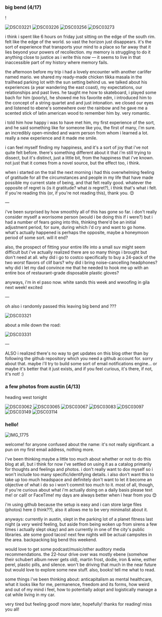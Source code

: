 ### big bend (4/17)

!

![DSC03221](https://user-images.githubusercontent.com/103443757/163724439-d32f736b-b192-462b-9bf0-676f429fef0e.jpg)
![DSC03226](https://user-images.githubusercontent.com/103443757/163724444-d4499982-b878-4441-8c92-1068c09aaf12.jpg)
![DSC03256](https://user-images.githubusercontent.com/103443757/163724445-0d0dc1d7-37b8-43ba-9dfd-385b6b8671ae.jpg)
![DSC03273](https://user-images.githubusercontent.com/103443757/163724446-cce9b49b-ac02-4d17-840f-5d6e2fe2c8d5.jpg)

i think i spent like 6 hours on friday just sitting on the edge of the south rim. felt like the edge of the world. so vast the horizon just disappears. it's the sort of experience that transports your mind to a place so far away that it lies beyond your powers of recollection. my memory is struggling to do it anything close to justice as i write this now &mdash; it seems to live in that inaccessible part of my history where memory fails.

the afternoon before my trip i had a lovely encounter with another carlifer named mario. we shared my ready-made chicken tikka masala in the trailhead parking lot with the sun setting behind us. we talked about his experiences (a year wandering the east coast), my expectations, our relationships and past lives.  he taught me how to skateboard, i played some bach for him (poorly), he showed me his favorite edm, i introduced him to the concept of a string quartet and and just intonation. we closed our eyes and listened to ebene's somewhere over the rainbow and he gave me a scented stick of latin american wood to remember him by. very romantic.

i told him how happy i was to have met him, my first experience of the sort, and he said something like for someone like you, the first of many, i'm sure. an incredibly open-minded and warm person from whom i learned a lot. really a new experience and it made me smile.

i can feel myself finding my happiness, and it's a sort of joy that i've not quite felt before. there's something different about it that i'm still trying to dissect, but it's distinct, just a little bit, from the happiness that i've known. not just that it comes from a novel source, but the effect too, i think.

when i started on the trail the next morning i had this overwhelming feeling of gratitude for all the circumstances and people in my life that have made possible my current state of being, and that felt really good. whatever the opposite of regret is (is it gratitude? what _is_ regret?), i think that's what i felt. if you're reading this (or, if you're not reading this), thank you. 😊 

&mdash;

i've been surprised by how smoothly all of this has gone so far. i don't really consider myself a worrisome person (would i be doing this if i were?) but i had a number of fears going into this, thinking there'd be an initial adjustment period, for sure, during which i'd cry and want to go home. what's actually happened is perhaps the opposite, maybe a honeymoon period of some sort. will it end?

also, the prospect of fitting your entire life into a small suv might seem difficult but i've actually realized there are so many things i brought but don't need at all. why did i go to costco specifically to buy a 24-pack of the two _worst_ flavors of clif bars? why did i bring noise-cancelling headphones? why did i let my dad convince me that he needed to hook me up with an entire box of restaurant-grade disposable plastic gloves?

anyways, i'm in el paso now. white sands this week and wwoofing in gila next week! excited

&mdash;

oh also i randomly passed this leaving big bend and ???

![DSC03321](https://user-images.githubusercontent.com/103443757/163724642-90237767-1833-463d-ad5e-79c7a90ddd0c.jpeg)

about a mile down the road:

![DSC03331](https://user-images.githubusercontent.com/103443757/163724645-1686beba-622d-43fd-be28-57988bf11d86.jpeg)

&mdash;

ALSO i realized there's no way to get updates on this blog other than by following the github repository which you need a github account for. sorry about that. maybe i'll try to build some sort of email notifications engine... or maybe it's better that it just exists, and if you feel curious, it's there, if not, it's not! :)


### a few photos from austin (4/13)
heading west tonight

![DSC03062](https://user-images.githubusercontent.com/103443757/163253447-af472342-2a5d-401a-a652-0633769ef819.jpeg)
![DSC03065](https://user-images.githubusercontent.com/103443757/163253496-52f12c9a-0530-4ce5-8402-4c6044430115.jpeg)
![DSC03067](https://user-images.githubusercontent.com/103443757/163253506-39a7ef1f-bfb9-4d64-9fe6-51b52bb93c0f.jpeg)
![DSC03083](https://user-images.githubusercontent.com/103443757/163253577-9e337c95-cf59-46af-bf21-ccbefd918e8e.jpeg)
![DSC03097](https://user-images.githubusercontent.com/103443757/163253685-330fa660-a0bf-44a3-8ec0-f953e34249ae.jpeg)
![DSC03149](https://user-images.githubusercontent.com/103443757/163253928-201962be-5392-482b-908e-a2ff528d4baa.jpeg)
![DSC03114](https://user-images.githubusercontent.com/103443757/163254108-740bf033-4901-4065-9535-cba0f8dbd473.jpeg)


### hello!
![IMG_1775](https://user-images.githubusercontent.com/103443757/162840090-8b2a6e55-82fa-421c-a944-a22497d1dedd.JPG)

welcome! for anyone confused about the name: it's not really significant. a pun on my first email address, nothing more.

i've been thinking maybe a little too much about whether or not to do this blog at all, but i think for now i've settled on using it as a catalog primarily for thoughts and feelings and photos. i don't really want to dox myself so i won't include too many specific/identifying details. i also don't want this to take up too much headspace and definitely don't want to let it become an objective of what i do so i won't commit too much to it. most of all, though, if you're curious about what i'm actually doing on a daily basis please text me! or call! or FaceTime! my days are always better when i hear from you 😊

i'm using github because the setup is easy and i can store large files (photos) here (i think??), also it allows me to be very minimalist about it.

anyways: currently in austin, slept in the parking lot of a planet fitness last night (a _very_ weird feeling, but aside from being woken up from sirens a few times i actually slept okay) and am currently in one of the city's public libraries. ate some good tacos! next few nights will be actual campsites in the area. backpacking big bend this weekend.

would love to get some podcast/music/other auditory media recommendations. the 22-hour drive over was mostly ebene (somehow their schubert album never gets old), martin frost, dodie, iron & wine, esther perel, plastic pills, and silence. won't be driving that much in the near future but would love to explore some new stuff. also, books! tell me what to read.

some things i've been thinking about: anticapitalism as mental healthcare, what it looks like for me, permanence, freedom and its forms, how weird and out of my mind i feel, how to potentially adopt and logistically manage a cat while living in my car.

very tired but feeling good! more later, hopefully! thanks for reading! miss you all!
